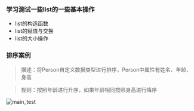 ### 学习测试一些list的一些基本操作
* list的构造函数
* list的赋值与交换
* list的大小操作

### 排序案例
>描述：将Person自定义数据类型进行排序，Person中属性有姓名、年龄、身高

>规则：按照年龄进行升序，如果年龄相同按照身高进行降序



![main_test](non-knife/whale-starry/stl/flag_dice/non_knife/doc/task_1/task_1_main.png)